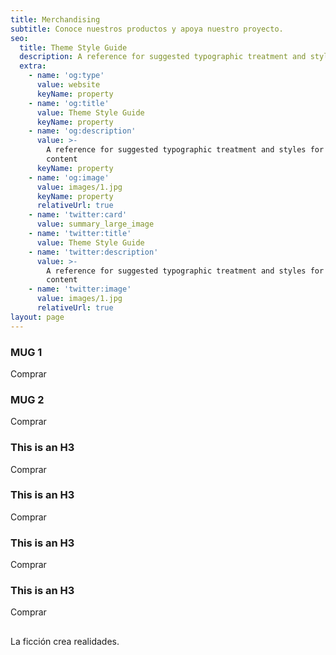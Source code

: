 ```yaml
---
title: Merchandising
subtitle: Conoce nuestros productos y apoya nuestro proyecto.
seo:
  title: Theme Style Guide
  description: A reference for suggested typographic treatment and styles for your content
  extra:
    - name: 'og:type'
      value: website
      keyName: property
    - name: 'og:title'
      value: Theme Style Guide
      keyName: property
    - name: 'og:description'
      value: >-
        A reference for suggested typographic treatment and styles for your
        content
      keyName: property
    - name: 'og:image'
      value: images/1.jpg
      keyName: property
      relativeUrl: true
    - name: 'twitter:card'
      value: summary_large_image
    - name: 'twitter:title'
      value: Theme Style Guide
    - name: 'twitter:description'
      value: >-
        A reference for suggested typographic treatment and styles for your
        content
    - name: 'twitter:image'
      value: images/1.jpg
      relativeUrl: true
layout: page
---
```

### MUG 1



Comprar

### MUG 2

Comprar

### This is an H3

Comprar

### &#xA;&#xA;This is an H3

Comprar

### &#xA;&#xA;This is an H3

Comprar

### &#xA;&#xA;This is an H3

Comprar

## &#xA;&#xA;&#xA;&#xA;

La ficción crea realidades.
